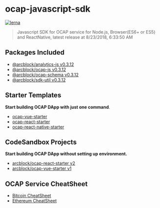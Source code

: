 
# ocap-javascript-sdk

[![lerna](https://img.shields.io/badge/maintained%20with-lerna-cc00ff.svg)](https://lernajs.io/)

> Javascript SDK for OCAP service for Node.js, Browser(ES6+ or ES5) and ReactNative, latest release at 8/23/2018, 6:33:50 AM

## Packages Included

- [@arcblock/analytics-js v0.3.12](./packages/analytics-js)
- [@arcblock/ocap-js v0.3.12](./packages/ocap-js)
- [@arcblock/ocap-schema v0.3.12](./packages/ocap-schema)
- [@arcblock/sdk-util v0.3.12](./packages/sdk-util)

## Starter Templates

**Start building OCAP DApp with just one command**.

- [ocap-vue-starter](https://github.com/ArcBlock/ocap-vue-starter)
- [ocap-react-starter](https://github.com/ArcBlock/ocap-react-starter)
- [ocap-react-native-starter](https://github.com/ArcBlock/ocap-react-native-starter)

## CodeSandbox Projects

**Start building OCAP DApp without setting up environment.**

- [arcblock/ocap-react-starter v2](https://codesandbox.io/s/lppjkmov49)
- [arcblock/ocap-vue-starter v1](https://codesandbox.io/s/o4q563jvv6)

## OCAP Service CheatSheet

- [Bitcoin CheatSheet](./docs/cheatsheet.bitcoin.png)
- [Ethereum CheatSheet](./docs/cheatsheet.bitcoin.png)
